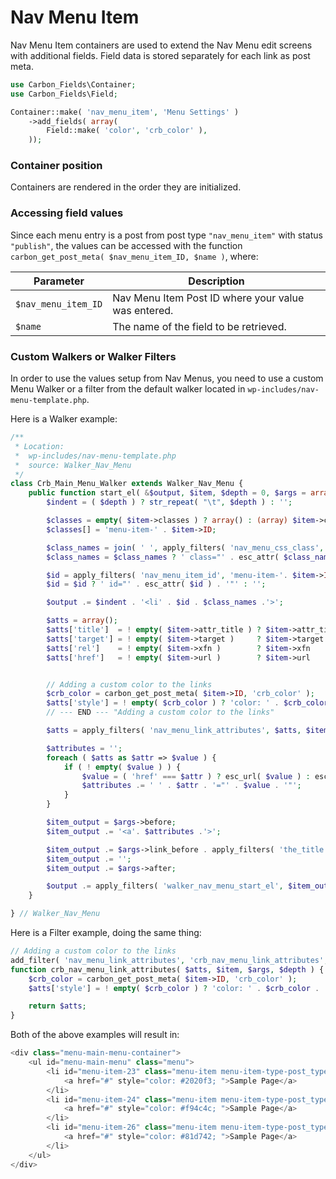 # Nav Menu Item

Nav Menu Item containers are used to extend the Nav Menu edit screens with additional fields. Field data is stored separately for each link as post meta.

```php
use Carbon_Fields\Container;
use Carbon_Fields\Field;

Container::make( 'nav_menu_item', 'Menu Settings' )
	->add_fields( array(
		Field::make( 'color', 'crb_color' ),
	));
```

### Container position

Containers are rendered in the order they are initialized.

### Accessing field values

Since each menu entry is a post from post type `"nav_menu_item"` with status `"publish"`, the values can be accessed with the function `carbon_get_post_meta( $nav_menu_item_ID, $name )`, where:

| Parameter            | Description                                                   |
| -------------------- | ------------------------------------------------------------- |
| `$nav_menu_item_ID`  | Nav Menu Item Post ID where your value was entered.           |
| `$name`              | The name of the field to be retrieved.                        |

### Custom Walkers or Walker Filters

In order to use the values setup from Nav Menus, you need to use a custom Menu Walker or a filter from the default walker located in `wp-includes/nav-menu-template.php`.

Here is a Walker example:

```php
/**
 * Location:
 * 	wp-includes/nav-menu-template.php
 * 	source: Walker_Nav_Menu
 */
class Crb_Main_Menu_Walker extends Walker_Nav_Menu {
	public function start_el( &$output, $item, $depth = 0, $args = array(), $id = 0 ) {
		$indent = ( $depth ) ? str_repeat( "\t", $depth ) : '';

		$classes = empty( $item->classes ) ? array() : (array) $item->classes;
		$classes[] = 'menu-item-' . $item->ID;

		$class_names = join( ' ', apply_filters( 'nav_menu_css_class', array_filter( $classes ), $item, $args, $depth ) );
		$class_names = $class_names ? ' class="' . esc_attr( $class_names ) . '"' : '';

		$id = apply_filters( 'nav_menu_item_id', 'menu-item-'. $item->ID, $item, $args, $depth );
		$id = $id ? ' id="' . esc_attr( $id ) . '"' : '';

		$output .= $indent . '<li' . $id . $class_names .'>';

		$atts = array();
		$atts['title']  = ! empty( $item->attr_title ) ? $item->attr_title : '';
		$atts['target'] = ! empty( $item->target )     ? $item->target     : '';
		$atts['rel']    = ! empty( $item->xfn )        ? $item->xfn        : '';
		$atts['href']   = ! empty( $item->url )        ? $item->url        : '';


		// Adding a custom color to the links
		$crb_color = carbon_get_post_meta( $item->ID, 'crb_color' );
		$atts['style'] = ! empty( $crb_color ) ? 'color: ' . $crb_color . '; ' : '';
		// --- END --- "Adding a custom color to the links"

		$atts = apply_filters( 'nav_menu_link_attributes', $atts, $item, $args, $depth );

		$attributes = '';
		foreach ( $atts as $attr => $value ) {
			if ( ! empty( $value ) ) {
				$value = ( 'href' === $attr ) ? esc_url( $value ) : esc_attr( $value );
				$attributes .= ' ' . $attr . '="' . $value . '"';
			}
		}

		$item_output = $args->before;
		$item_output .= '<a'. $attributes .'>';

		$item_output .= $args->link_before . apply_filters( 'the_title', $item->title, $item->ID ) . $args->link_after;
		$item_output .= '';
		$item_output .= $args->after;

		$output .= apply_filters( 'walker_nav_menu_start_el', $item_output, $item, $depth, $args );
	}

} // Walker_Nav_Menu
```

Here is a Filter example, doing the same thing:

```php
// Adding a custom color to the links
add_filter( 'nav_menu_link_attributes', 'crb_nav_menu_link_attributes', 10, 4 );
function crb_nav_menu_link_attributes( $atts, $item, $args, $depth ) {
	$crb_color = carbon_get_post_meta( $item->ID, 'crb_color' );
	$atts['style'] = ! empty( $crb_color ) ? 'color: ' . $crb_color . '; ' : '';

	return $atts;
}
```

Both of the above examples will result in:

```php
<div class="menu-main-menu-container">
	<ul id="menu-main-menu" class="menu">
		<li id="menu-item-23" class="menu-item menu-item-type-post_type menu-item-object-page menu-item-23">
			<a href="#" style="color: #2020f3; ">Sample Page</a>
		</li>
		<li id="menu-item-24" class="menu-item menu-item-type-post_type menu-item-object-page menu-item-24">
			<a href="#" style="color: #f94c4c; ">Sample Page</a>
		</li>
		<li id="menu-item-26" class="menu-item menu-item-type-post_type menu-item-object-page menu-item-26">
			<a href="#" style="color: #81d742; ">Sample Page</a>
		</li>
	</ul>
</div>
```